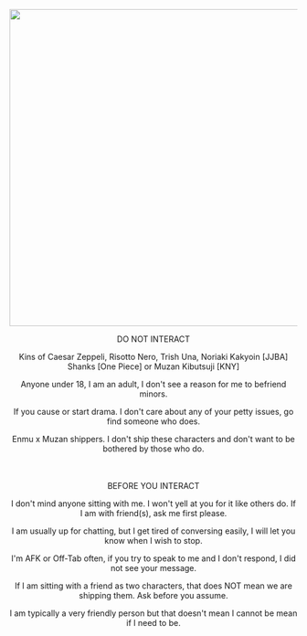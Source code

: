 <p align="center"> <img src="https://i.pinimg.com/originals/8a/73/3c/8a733c10b1454b0d31d8a6f41c53eec5.gif" width="555" >


<p align="center"> DO NOT INTERACT
<p align="center"> Kins of Caesar Zeppeli, Risotto Nero, Trish Una, Noriaki Kakyoin [JJBA] Shanks [One Piece] or Muzan Kibutsuji [KNY]
<p align="center"> Anyone under 18, I am an adult, I don't see a reason for me to befriend minors.
<p align="center"> If you cause or start drama. I don't care about any of your petty issues, go find someone who does.
<p align="center"> Enmu x Muzan shippers. I don't ship these characters and don't want to be bothered by those who do.

<p align="center"> ㅤㅤ

<p align="center"> BEFORE YOU INTERACT
<p align="center"> I don't mind anyone sitting with me. I won't yell at you for it like others do. If I am with friend(s), ask me first please.
<p align="center"> I am usually up for chatting, but I get tired of conversing easily, I will let you know when I wish to stop.
<p align="center"> I'm AFK or Off-Tab often, if you try to speak to me and I don't respond, I did not see your message.
<p align="center"> If I am sitting with a friend as two characters, that does NOT mean we are shipping them. Ask before you assume.
<p align="center"> I am typically a very friendly person but that doesn't mean I cannot be mean if I need to be.
